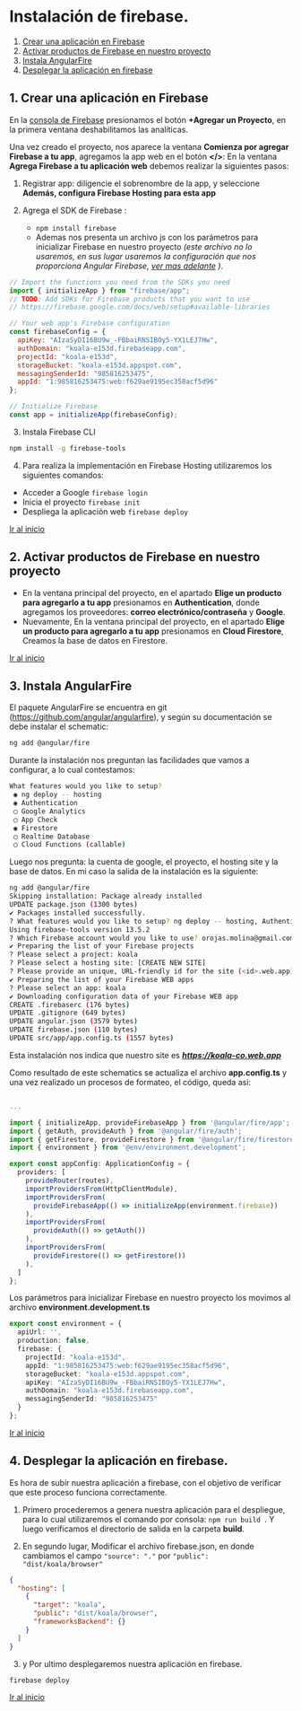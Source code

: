 # Instalación de firebase.

1. [Crear una aplicación en Firebase](#1-crear-una-aplicación-en-firebase)
2. [Activar productos de Firebase en nuestro proyecto](#2-activar-productos-de-firebase-en-nuestro-proyecto)
3. [Instala AngularFire](#3-instala-angularfire)
4. [Desplegar la aplicación en firebase](#4-desplegar-la-aplicación-en-firebase)

## 1. Crear una aplicación en Firebase

En la [consola de Firebase](https://console.firebase.google.com/?hl=es) presionamos el botón **+Agregar un Proyecto**, en la primera ventana deshabilitamos las analíticas. <br>

Una vez creado el proyecto, nos aparece la ventana **Comienza por agregar Firebase a tu app**, agregamos la app web en el botón **</>**:
En la ventana **Agrega Firebase a tu aplicación web** debemos realizar la siguientes pasos:

1. Registrar app: diligencie el sobrenombre de la app, y seleccione **Además, configura Firebase Hosting para esta app**

2. Agrega el SDK de Firebase :
    * ``npm install firebase``
    * Ademas nos presenta un archivo js con los parámetros para inicializar Firebase en nuestro proyecto *(este archivo no lo usaremos, en sus lugar usaremos la configuración que nos proporciona Angular Firebase, [ver mas adelante](#3-instala-angularfire) )*.

```javascript
// Import the functions you need from the SDKs you need
import { initializeApp } from "firebase/app";
// TODO: Add SDKs for Firebase products that you want to use
// https://firebase.google.com/docs/web/setup#available-libraries

// Your web app's Firebase configuration
const firebaseConfig = {
  apiKey: "AIzaSyDI16BU9w_-FBbaiRNSIBOy5-YX1LEJ7Hw",
  authDomain: "koala-e153d.firebaseapp.com",
  projectId: "koala-e153d",
  storageBucket: "koala-e153d.appspot.com",
  messagingSenderId: "985816253475",
  appId: "1:985816253475:web:f629ae9195ec358acf5d96"
};

// Initialize Firebase
const app = initializeApp(firebaseConfig);
```

3. Instala Firebase CLI

``` bash
npm install -g firebase-tools
```

4. Para realiza la implementación en Firebase Hosting utilizaremos los siguientes comandos:
  * Acceder a Google ``firebase login``
  * Inicia el proyecto ``firebase init``
  * Despliega la aplicación web ``firebase deploy``

[Ir al inicio]

## 2. Activar productos de Firebase en nuestro proyecto

* En la ventana principal del proyecto, en el apartado **Elige un producto para agregarlo a tu app** presionamos en **Authentication**, donde agregamos los proveedores: **correo electrónico/contraseña** y **Google**.
* Nuevamente, En la ventana principal del proyecto, en el apartado **Elige un producto para agregarlo a tu app** presionamos en **Cloud Firestore**, Creamos la base de datos en Firestore.

[Ir al inicio]

## 3. Instala AngularFire

El paquete AngularFire se encuentra en git (https://github.com/angular/angularfire), y según su documentación se debe instalar el schematic:

```bash
ng add @angular/fire
```

Durante la instalación nos preguntan las facilidades que vamos a configurar, a lo cual contestamos:

```bash
What features would you like to setup? 
 ◉ ng deploy -- hosting
 ◉ Authentication
 ◯ Google Analytics
 ◯ App Check
 ◉ Firestore
 ◯ Realtime Database
 ◯ Cloud Functions (callable)
 ```

Luego nos pregunta: la cuenta de google, el proyecto, el hosting site y la base de datos. En mi caso la salida de la instalación es la siguiente:

```bash
ng add @angular/fire
Skipping installation: Package already installed
UPDATE package.json (1300 bytes)
✔ Packages installed successfully.
? What features would you like to setup? ng deploy -- hosting, Authentication, Firestore
Using firebase-tools version 13.5.2
? Which Firebase account would you like to use? orojas.molina@gmail.com
✔ Preparing the list of your Firebase projects
? Please select a project: koala
? Please select a hosting site: [CREATE NEW SITE]
? Please provide an unique, URL-friendly id for the site (<id>.web.app): koala-co
✔ Preparing the list of your Firebase WEB apps
? Please select an app: koala
✔ Downloading configuration data of your Firebase WEB app
CREATE .firebaserc (176 bytes)
UPDATE .gitignore (649 bytes)
UPDATE angular.json (3579 bytes)
UPDATE firebase.json (110 bytes)
UPDATE src/app/app.config.ts (1557 bytes)
```

Esta instalación nos indica que nuestro site es ***https://koala-co.web.app*** 

Como resultado de este schematics se actualiza el archivo **app.config.ts** y una vez realizado un procesos de formateo, el código, queda asi:

```typescript

...

import { initializeApp, provideFirebaseApp } from '@angular/fire/app';
import { getAuth, provideAuth } from '@angular/fire/auth';
import { getFirestore, provideFirestore } from '@angular/fire/firestore';
import { environment } from '@env/environment.development';

export const appConfig: ApplicationConfig = {
  providers: [
    provideRouter(routes),
    importProvidersFrom(HttpClientModule),
    importProvidersFrom(
      provideFirebaseApp(() => initializeApp(environment.firebase))
    ),
    importProvidersFrom(
      provideAuth(() => getAuth())
    ),
    importProvidersFrom(
      provideFirestore(() => getFirestore())
    ),
  ]
};
```

Los parámetros para inicializar Firebase en nuestro proyecto los movimos al archivo **environment.development.ts**

```typescript
export const environment = {
  apiUrl: '',
  production: false,
  firebase: {
    projectId: "koala-e153d",
    appId: "1:985816253475:web:f629ae9195ec358acf5d96",
    storageBucket: "koala-e153d.appspot.com",
    apiKey: "AIzaSyDI16BU9w_-FBbaiRNSIBOy5-YX1LEJ7Hw",
    authDomain: "koala-e153d.firebaseapp.com",
    messagingSenderId: "985816253475"
  }
};
```

[Ir al inicio]


## 4. Desplegar la aplicación en firebase.

Es hora de subir nuestra aplicación a firebase, con el objetivo de verificar que este proceso funciona correctamente.

1. Primero procederemos a genera nuestra aplicación para el despliegue, para lo cual utilizaremos el comando por consola: ``npm run build ``.
Y luego verificamos el directorio de salida en la carpeta **build**.

2. En segundo lugar, Modificar el archivo firebase.json, en donde cambiamos el campo `"source": "."` por `"public": "dist/koala/browser"`

```json
{
  "hosting": [
    {
      "target": "koala",
      "public": "dist/koala/browser",
      "frameworksBackend": {}
    }
  ]
}
```

3. y Por ultimo desplegaremos nuestra aplicación en firebase.

```bash
firebase deploy
```

[Ir al inicio]

[Ir al inicio]: <#top>
